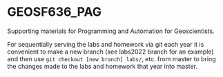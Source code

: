 # GEOSF636_PAG

Supporting materials for Programming and Automation for Geoscientists.

For sequentially serving the labs and homework via git each year it is convenient to make a new branch (see labs2022 branch for an example) and then use `git checkout [new branch] labs/`, etc. from master to bring the changes made to the labs and homework that year into master. 
